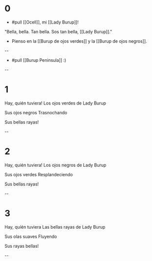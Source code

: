 # 0

- #pull [[Ocell]], mi [[Lady Burup]]!

"Bella, bella. 
Tan bella. 
Sos tan bella, [[Lady Burup]]."

- Pienso en la [[Burup de ojos verdes]] y la [[Burup de ojos negros]].

--

- #pull [[Burup Peninsula]] :)

--

# 1

Hay, quién tuviera!
Los ojos verdes de Lady Burup

Sus ojos negros 
Trasnochando

Sus bellas rayas!

--

# 2

Hay, quién tuviera!
Los ojos negros de Lady Burup

Sus ojos verdes
Resplandeciendo

Sus bellas rayas!

--

# 3

Hay, quíén tuviera
Las bellas rayas de Lady Burup

Sus olas suaves
Fluyendo

Sus rayas bellas! 

--

